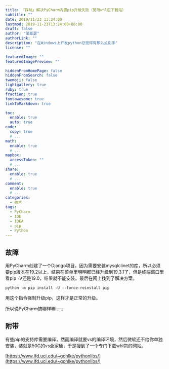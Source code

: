 ```yaml
---
title: 「踩坑」解决PyCharm内置pip升级失败（另附whl包下载站）
subtitle: ""
date: 2019/11/23 13:24:00
lastmod: 2019-11-23T13:24:00+08:00
draft: false
author: "某亚瑟"
authorLink: ""
description: "在Windows上开发python总觉得有那么点別手"
license: ""

featuredImage: ""
featuredImagePreview: ""

hiddenFromHomePage: false
hiddenFromSearch: false
twemoji: false
lightgallery: true
ruby: true
fraction: true
fontawesome: true
linkToMarkdown: true

toc:
  enable: true
  auto: true
code:
  copy: true
  # ...
math:
  enable: true
  # ...
mapbox:
  accessToken: ""
  # ...
share:
  enable: true
  # ...
comment:
  enable: true
  # ...
categories: 
  - 技术
tags: 
  - PyCharm
  - IDE
  - IDEA
  - pip
  - Python
---
```


<!--more-->

## 故障

用PyCharm创建了一个Django项目，因为需要安装mysqlclinet的库，所以必须要pip版本在19.2以上，结果在菜单里明明都已经升级到19.3.1了，但是终端窗口里看pip -V还是19.0，结果就不能安装。最后在网上找到了解决方案。

```
python -m pip install -U --force-reinstall pip
```

用这个指令强制升级pip，这样才是正常的升级。

~~所以说PyCharm搞哪样嘛……~~

## 附带

有些pip的支持库需要编译，然而编译就要vs的编译环境，然后微软还不给你单独安装，装就是50G的vs全家桶，于是搜到了一个专门下载whl包的网站。

[https://www.lfd.uci.edu/~gohlke/pythonlibs/](https://www.lfd.uci.edu/~gohlke/pythonlibs/)